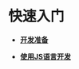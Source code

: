 # 快速入门<a name="ZH-CN_TOPIC_0000001115740240"></a>

-   **[开发准备](开发准备.md)**  

-   **[使用JS语言开发](使用JS语言开发.md)**  


